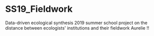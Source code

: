 # SS19_Fieldwork
Data-driven ecological synthesis 2019 summer school project on the distance between ecologists' institutions and their fieldwork
Aurelie !!  

